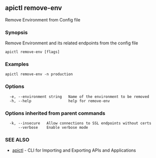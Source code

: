 ## apictl remove-env

Remove Environment from Config file

### Synopsis


Remove Environment and its related endpoints from the config file

```
apictl remove-env [flags]
```

### Examples

```
apictl remove-env -n production
```

### Options

```
  -e, --environment string   Name of the environment to be removed
  -h, --help                 help for remove-env
```

### Options inherited from parent commands

```
  -k, --insecure   Allow connections to SSL endpoints without certs
      --verbose    Enable verbose mode
```

### SEE ALSO
* [apictl](apictl.md)	 - CLI for Importing and Exporting APIs and Applications

